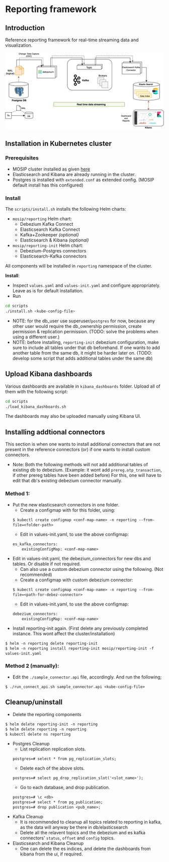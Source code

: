# Reporting framework

## Introduction
Reference reporting framework for real-time streaming data and visualization.  

![](docs/images/reporting_architecture.png)

## Installation in Kubernetes cluster

### Prerequisites
 
* MOSIP cluster installed as given [here](https://github.com/mosip/mosip-infra/tree/1.2.0_v3/deployment/v3)
* Elasticsearch and Kibana are already running in the cluster. 
* Postgres is installed with `extended.conf` as extended config. (MOSIP default install has this configured)

###  Install
The `scripts/install.sh` installs the following Helm charts:
  - `mosip/reporting` Helm chart:
    - Debezium Kafka Connect
    - Elasticsearch Kafka Connect 
    - Kafka+Zookeeper _(optional)_
    - Elasticsearch & Kibana _(optional)_
  - `mosip/reporting-init` Helm chart:
    - Debezium-Postgres connectors
    - Elasticsearch-Kafka connectors

All components will be installed in `reporting` namespace of the cluster.

**Install**:
- Inspect `values.yaml` and `values-init.yaml` and configure appropriately.  Leave as is for default installation.
- Run
```sh
cd scripts
./install.sh <kube-config-file>
```

- NOTE: for the db_user use superuser/`postgres` for now, because any other user would require the db_ownership permission, create permission & replication permission. (TODO: solve the problems when using a different user.)
- NOTE: before installing, `reporting-init` debezium configuration, make sure to include all tables under that db beforehand. If one wants to add another table from the same db, it might be harder later on. (TODO: develop some script that adds additional tables under the same db)

## Upload Kibana dashboards
Various dashboards are available in `kibana_dashboards` folder.  Upload all of them with the following script:
```sh
cd scripts
./load_kibana_dashboards.sh
```
The dashboards may also be uploaded manually using Kibana UI.

## Installing addtional connectors
This section is when one wants to install additional connectors that are not present in the reference connectors (or) if one wants to install custom connectors.

- Note: Both the following methods will not add additional tables of existing db to debezium. (Example: it wont add `prereg.otp_transaction`, if other prereg tables have been added before) For this, one will have to edit that db's existing debezium connector manually.

### Method 1:
- Put the new elasticsearch connectors in one folder.
    - Create a configmap with for this folder, using:
    ```
    $ kubectl create configmap <conf-map-name> -n reporting --from-file=<folder-path>
    ```
    - Edit in values-init.yaml, to use the above configmap:
    ```
    es_kafka_connectors:
        existingConfigMap: <conf-map-name>
    ```
- Edit in values-init.yaml, the debezium_connectors for new dbs and tables. Or disable if not required.
    - Can also use a custom debezium connector using the following. (Not recommended)
    - Create a configmap with custom debezium connector:
    ```
    $ kubectl create configmap <conf-map-name> -n reporting --from-file=<path-for-debez-connector>
    ```
    - Edit in values-init.yaml, to use the above configmap:
    ```
    debezium_connectors:
        existingConfigMap: <conf-map-name>
    ```
- Install reporting-init again. (First delete any previously completed instance. This wont affect the cluster/installation)
```
$ helm -n reporting delete reporting-init
$ helm -n reporting install reporting-init mosip/reporting-init -f values-init.yaml
```

### Method 2 (manually):

- Edit the `./sample_connector.api` file, accordingly. And run the following;
```
$ ./run_connect_api.sh sample_connector.api <kube-config-file>
```

## Cleanup/uninstall

- Delete the reporting components
```
$ helm delete reporting-init -n reporting
$ helm delete reporting -n reporting
$ kubectl delete ns reporting
```
- Postgres Cleanup
    - List replication replication slots.
    ```
    postgres=# select * from pg_replication_slots;
    ```
    - Delete each of the above slots.
    ```
    postgres=# select pg_drop_replication_slot('<slot_name>');
    ```
    - Go to each database, and drop publication.
    ```
    postgres=# \c <db>
    postgres=# select * from pg_publication;
    postgres=# drop publication <pub_name>;
    ```
- Kafka Cleanup
    - It is recommended to cleanup all topics related to reporting in kafka, as the data will anyway be there in db/elasticsearch
    - Delete all the relavent topics and the debezium and es kafka connectors' `status`, `offset` and `config` topics.
- Elasticsearch and Kibana Cleanup
    - One can delete the es indices, and delete the dashboards from kibana from the ui, if required.
